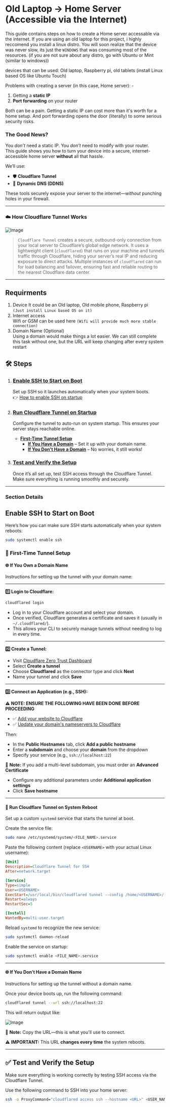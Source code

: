 # Old Laptop → Home Server (Accessible via the Internet)

This guide contains steps on how to create a Home server accessable via the internet. 
If you are using an old laptop for this project, i highly reccomend you install a linux distro. You will soon realize that the device was never slow, its just the `WINDOWS` that was consuming most of the resources. (if you are not sure about any distro, go with Ubuntu or Mint (similar to windows))
 
devices that can be used: Old laptop, Raspberry pi, old tablets (install Linux based OS like Ubuntu Touch)

Problems with creating a server (in this case, Home server): -
1. Getting a **static IP**  
2. **Port forwarding** on your router

Both can be a pain. 
Getting a static IP can cost more than it's worth for a home setup. And port forwarding opens the door (literally) to some serious security risks. 

### The Good News?

You *don’t* need a static IP. You *don’t* need to modify with your router.  
This guide shows you how to turn your device into a secure, internet-accessible home server **without** all that hassle.

We’ll use:
- 🛡️ **Cloudflare Tunnel**
- 🔁 **Dynamic DNS (DDNS)**

These tools securely expose your server to the internet—*without* punching holes in your firewall.

---

### ☁️ How Cloudflare Tunnel Works

![Image](images/image.png)

> `Cloudflare Tunnel` creates a secure, outbound-only connection from your local server to Cloudflare’s global edge network. It uses a lightweight client (`cloudflared`) that runs on your machine and tunnels traffic through Cloudflare, hiding your server’s real IP and reducing exposure to direct attacks. Multiple instances of `cloudflared` can run for load balancing and failover, ensuring fast and reliable routing to the nearest Cloudflare data center.

---


## Requirments
1. Device
   It could be an Old laptop, Old mobile phone, Raspberry pi  
   `(Just install Linux based OS on it)`
2. Internet access  
   Wifi or GSM can be used here
   `(Wifi will provide much more stable connection)`
3. Domain Name (Optional)  
   Using a domain would make things a lot easier. We can still complete this task without one, but the URL will keep changing after every system restart

## 🛠️ Steps

1. ### [Enable SSH to Start on Boot](#enable-ssh-to-start-on-boot)  
   Set up SSH so it launches automatically when your system boots.  
   👉 [How to enable SSH on startup](#enable-ssh-to-start-on-boot)

2. ### [Run Cloudflare Tunnel on Startup](#run-cloudflare-tunnel-on-startup)  
   Configure the tunnel to auto-run on system startup. This ensures your server stays reachable online.
   - **[First-Time Tunnel Setup](#first-time-tunnel-setup)**
     - **[If You Have a Domain](#if-you-have-a-domain-name)** – Set it up with your domain name.
     - **[If You Don't Have a Domain](#if-you-dont-have-a-domain-name)** – No worries, it still works!

3. ### [Test and Verify the Setup](#test-and-verify-the-setup)  
   Once it’s all set up, test SSH access through the Cloudflare Tunnel. Make sure everything is running smoothly and securely.

---



### Section Details

## Enable SSH to Start on Boot
Here’s how you can make sure SSH starts automatically when your system reboots:

```bash
sudo systemctl enable ssh
```

### 🚧 First-Time Tunnel Setup

#### 🌐 If You Own a Domain Name

Instructions for setting up the tunnel with your domain name:

---

**1️⃣ Login to Cloudflare:**

```bash
cloudflared login
```

- Log in to your Cloudflare account and select your domain.
- Once verified, Cloudflare generates a certificate and saves it (usually in `~/.cloudflared/`).
- This allows your CLI to securely manage tunnels without needing to log in every time.

---

**2️⃣ Create a Tunnel:**

- Visit [Cloudflare Zero Trust Dashboard](https://one.dash.cloudflare.com/)
- Select **Create a tunnel**
- Choose **Cloudflared** as the connector type and click **Next**
- Name your tunnel and click **Save**

---

**3️⃣ Connect an Application (e.g., SSH):**

⚠️ **NOTE: ENSURE THE FOLLOWING HAVE BEEN DONE BEFORE PROCEEDING**
- ✅ [Add your website to Cloudflare](https://developers.cloudflare.com/fundamentals/setup/manage-domains/add-site/)
- ✅ [Update your domain's nameservers to Cloudflare](https://developers.cloudflare.com/dns/zone-setups/full-setup/setup/)

Then:

- In the **Public Hostnames** tab, click **Add a public hostname**
- Enter a **subdomain** and choose your **domain** from the dropdown
- Specify your service (e.g., `ssh://localhost:22`)

📝 **Note:** If you add a multi-level subdomain, you must order an **Advanced Certificate**

- Configure any additional parameters under **Additional application settings**
- Click **Save hostname**

---

#### 🔁 Run Cloudflare Tunnel on System Reboot

Set up a custom `systemd` service that starts the tunnel at boot.

Create the service file:

```bash
sudo nano /etc/systemd/system/<FILE_NAME>.service
```

Paste the following content (replace `<USERNAME>` with your actual Linux username):

```ini
[Unit]
Description=Cloudflare Tunnel for SSH
After=network.target

[Service]
Type=simple
User=<USERNAME>
ExecStart=/usr/local/bin/cloudflared tunnel --config /home/<USERNAME>/.cloudflared/config.yml run
Restart=always
RestartSec=5

[Install]
WantedBy=multi-user.target
```

Reload `systemd` to recognize the new service:

```bash
sudo systemctl daemon-reload
```

Enable the service on startup:

```bash
sudo systemctl enable <FILE_NAME>.service
```

---

#### 🌐 If You Don’t Have a Domain Name

Instructions for setting up the tunnel without a domain name.

Once your device boots up, run the following command:

```bash
cloudflared tunnel --url ssh://localhost:22
```

This will return output like:

![Image](images/Cloudflared_tunnel.png)

📝 **Note:** Copy the URL—this is what you'll use to connect. 

⚠️ **IMPORTANT:** This URL **changes every time** the system reboots.

---

## ✅ Test and Verify the Setup

Make sure everything is working correctly by testing SSH access via the Cloudflare Tunnel.

Use the following command to SSH into your home server:

```bash
ssh -o ProxyCommand="cloudflared access ssh --hostname <URL>" <USER_NAME>@localhost
```

